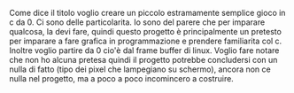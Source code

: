 Come dice il titolo voglio creare un piccolo estramamente semplice gioco in c da 0. Ci sono delle particolarita.
Io sono del parere che per imparare qualcosa, la devi fare, quindi questo progetto è principalmente un pretesto per imparare a fare grafica in programmazione e prendere familiarita col c.
Inoltre voglio partire da 0 cio'è dal frame buffer di linux.
Voglio fare notare che non ho alcuna pretesa quindi il progetto potrebbe concludersi con un nulla di fatto   (tipo dei pixel che lampegiano su schermo), 
ancora non ce nulla nel progetto, ma a poco a poco incomincero a costruire.
